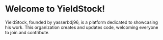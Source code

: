 # Welcome to YieldStock!
YieldStock, founded by yasserbdj96, is a platform dedicated to showcasing his work. This organization creates and updates code, welcoming everyone to join and contribute.

<!-- test -->
